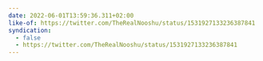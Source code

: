 ```yaml
---
date: 2022-06-01T13:59:36.311+02:00
like-of: https://twitter.com/TheRealNooshu/status/1531927133236387841
syndication:
  - false
  - https://twitter.com/TheRealNooshu/status/1531927133236387841
---
```

